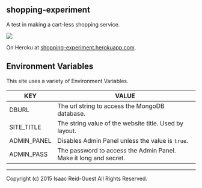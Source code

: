 shopping-experiment
-------------------

A test in making a cart-less shopping service.

[![](https://codeship.com/projects/4c62af40-0471-0133-8447-52ca95efad4a/status?branch=master)](https://codeship.com/projects/89360)

On Heroku at [shopping-experiment.herokuapp.com](https://shopping-experiment.herokuapp.com/).

## Environment Variables

This site uses a variety of Environment Variables.

|KEY                         |VALUE                                                                 |
|----------------------------|----------------------------------------------------------------------|
|DBURL                       |The url string to access the MongoDB database.                        |
|SITE_TITLE                  |The string value of the website title. Used by layout.                |
|ADMIN_PANEL                 |Disables Admin Panel unless the value is `true`.                      |
|ADMIN_PASS                  |The password to access the Admin Panel. Make it long and secret.      |

---

Copyright (c) 2015 Isaac Reid-Guest All Rights Reserved.
